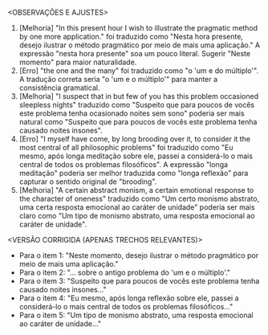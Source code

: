 <OBSERVAÇÕES E AJUSTES>
1. [Melhoria] "In this present hour I wish to illustrate the pragmatic method by one more application." foi traduzido como "Nesta hora presente, desejo ilustrar o método pragmático por meio de mais uma aplicação." A expressão "nesta hora presente" soa um pouco literal. Sugerir "Neste momento" para maior naturalidade.
2. [Erro] "the one and the many" foi traduzido como "o 'um e do múltiplo'". A tradução correta seria "o 'um e o múltiplo'" para manter a consistência gramatical.
3. [Melhoria] "I suspect that in but few of you has this problem occasioned sleepless nights" traduzido como "Suspeito que para poucos de vocês este problema tenha ocasionado noites sem sono" poderia ser mais natural como "Suspeito que para poucos de vocês este problema tenha causado noites insones".
4. [Erro] "I myself have come, by long brooding over it, to consider it the most central of all philosophic problems" foi traduzido como "Eu mesmo, após longa meditação sobre ele, passei a considerá-lo o mais central de todos os problemas filosóficos". A expressão "longa meditação" poderia ser melhor traduzida como "longa reflexão" para capturar o sentido original de "brooding".
5. [Melhoria] "A certain abstract monism, a certain emotional response to the character of oneness" traduzido como "Um certo monismo abstrato, uma certa resposta emocional ao caráter de unidade" poderia ser mais claro como "Um tipo de monismo abstrato, uma resposta emocional ao caráter de unidade".

<VERSÃO CORRIGIDA (APENAS TRECHOS RELEVANTES)>
- Para o item 1: "Neste momento, desejo ilustrar o método pragmático por meio de mais uma aplicação."
- Para o item 2: "... sobre o antigo problema do 'um e o múltiplo'."
- Para o item 3: "Suspeito que para poucos de vocês este problema tenha causado noites insones..."
- Para o item 4: "Eu mesmo, após longa reflexão sobre ele, passei a considerá-lo o mais central de todos os problemas filosóficos..."
- Para o item 5: "Um tipo de monismo abstrato, uma resposta emocional ao caráter de unidade..."